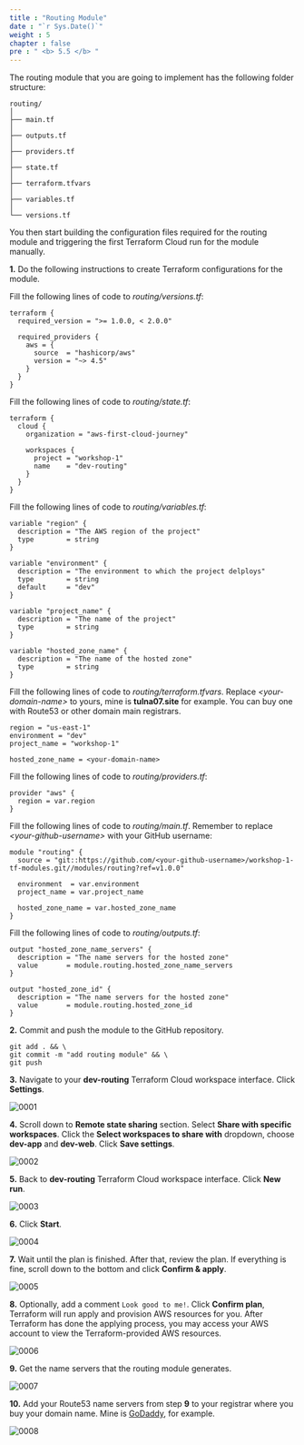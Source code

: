```yaml
---
title : "Routing Module"
date : "`r Sys.Date()`"
weight : 5
chapter : false
pre : " <b> 5.5 </b> "
---
```


The routing module that you are going to implement has the following folder structure:

```git
routing/
│
├── main.tf
│   
├── outputs.tf
│   
├── providers.tf
│   
├── state.tf
│   
├── terraform.tfvars
│   
├── variables.tf
│   
└── versions.tf
```

You then start building the configuration files required for the routing module and triggering the first Terraform Cloud run for the module manually.

**1.** Do the following instructions to create Terraform configurations for the module.

Fill the following lines of code to *routing/versions.tf*:

```hcl
terraform {
  required_version = ">= 1.0.0, < 2.0.0"

  required_providers {
    aws = {
      source  = "hashicorp/aws"
      version = "~> 4.5"
    }
  }
}
```

Fill the following lines of code to *routing/state.tf*:

```hcl
terraform {
  cloud {
    organization = "aws-first-cloud-journey"

    workspaces {
      project = "workshop-1"
      name    = "dev-routing"
    }
  }
}
```

Fill the following lines of code to *routing/variables.tf*:

```hcl
variable "region" {
  description = "The AWS region of the project"
  type        = string
}

variable "environment" {
  description = "The environment to which the project delploys"
  type        = string
  default     = "dev"
}

variable "project_name" {
  description = "The name of the project"
  type        = string
}

variable "hosted_zone_name" {
  description = "The name of the hosted zone"
  type        = string
}
```

Fill the following lines of code to *routing/terraform.tfvars*. Replace *\<your-domain-name\>* to yours, mine is **tulna07.site** for example. You can buy one with Route53 or other domain main registrars.

```hcl
region = "us-east-1"
environment = "dev"
project_name = "workshop-1"

hosted_zone_name = <your-domain-name>
```

Fill the following lines of code to *routing/providers.tf*:

```hcl
provider "aws" {
  region = var.region
}
```

Fill the following lines of code to *routing/main.tf*. Remember to replace *\<your-github-username\>* with your GitHub username:

```hcl
module "routing" {
  source = "git::https://github.com/<your-github-username>/workshop-1-tf-modules.git//modules/routing?ref=v1.0.0"

  environment  = var.environment
  project_name = var.project_name

  hosted_zone_name = var.hosted_zone_name
}
```

Fill the following lines of code to *routing/outputs.tf*:

```hcl
output "hosted_zone_name_servers" {
  description = "The name servers for the hosted zone"
  value       = module.routing.hosted_zone_name_servers
}

output "hosted_zone_id" {
  description = "The name servers for the hosted zone"
  value       = module.routing.hosted_zone_id
}
```

**2.** Commit and push the module to the GitHub repository.

```git
git add . && \
git commit -m "add routing module" && \
git push
```

**3.** Navigate to your **dev-routing** Terraform Cloud workspace interface. Click **Settings**.

![0001](/images/5/5/0001.svg?featherlight=false&width=100pc)

**4.** Scroll down to **Remote state sharing** section. Select **Share with specific workspaces**. Click the **Select workspaces to share with** dropdown, choose **dev-app** and **dev-web**. Click **Save settings**.

![0002](/images/5/5/0002.svg?featherlight=false&width=100pc)

**5.** Back to **dev-routing** Terraform Cloud workspace interface. Click **New run**.

![0003](/images/5/5/0003.svg?featherlight=false&width=100pc)

**6.** Click **Start**.

![0004](/images/5/5/0004.svg?featherlight=false&width=100pc)

**7.** Wait until the plan is finished. After that, review the plan. If everything is fine, scroll down to the bottom and click **Confirm & apply**.

![0005](/images/5/5/0005.svg?featherlight=false&width=100pc)

**8.** Optionally, add a comment `Look good to me!`. Click **Confirm plan**, Terraform will run apply and provision AWS resources for you. After Terraform has done the applying process, you may access your AWS account to view the Terraform-provided AWS resources. 

![0006](/images/5/5/0006.svg?featherlight=false&width=100pc)

**9.** Get the name servers that the routing module generates. 

![0007](/images/5/5/0007.svg?featherlight=false&width=100pc)

**10.** Add your Route53 name servers from step **9** to your registrar where you buy your domain name. Mine is [GoDaddy](https://www.godaddy.com/en-sg/offers/godaddy), for example.

![0008](/images/5/5/0008.svg?featherlight=false&width=100pc)